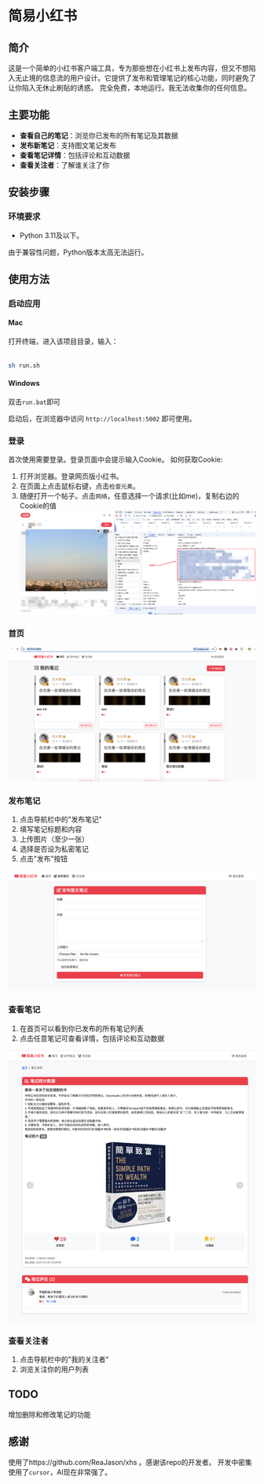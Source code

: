 # 简易小红书

## 简介

这是一个简单的小红书客户端工具，专为那些想在小红书上发布内容，但又不想陷入无止境的信息流的用户设计。它提供了发布和管理笔记的核心功能，同时避免了让你陷入无休止刷贴的诱惑。
完全免费，本地运行。我无法收集你的任何信息。

## 主要功能

- **查看自己的笔记**：浏览你已发布的所有笔记及其数据
- **发布新笔记**：支持图文笔记发布
- **查看笔记详情**：包括评论和互动数据
- **查看关注者**：了解谁关注了你

## 安装步骤

### 环境要求

- Python 3.11及以下。

由于兼容性问题，Python版本太高无法运行。

## 使用方法

### 启动应用

#### Mac
打开终端，进入该项目目录，输入：
```bash

sh run.sh
```
#### Windows
双击`run.bat`即可


启动后，在浏览器中访问 `http://localhost:5002` 即可使用。

### 登录

首次使用需要登录。登录页面中会提示输入Cookie。
如何获取Cookie:
1. 打开浏览器。登录网页版小红书。
2. 在页面上点击鼠标右键，点击`检查元素`。
3. 随便打开一个帖子。点击`网络`，任意选择一个请求(比如me)，复制右边的Cookie的值
![获取Cookie示例图](/uploads/get_cookie.png)

### 首页
![首页](/uploads/首页.png)
### 发布笔记

1. 点击导航栏中的"发布笔记"
2. 填写笔记标题和内容
3. 上传图片（至少一张）
4. 选择是否设为私密笔记
5. 点击"发布"按钮

![发布笔记](/uploads/发布笔记.png)

### 查看笔记

1. 在首页可以看到你已发布的所有笔记列表
2. 点击任意笔记可查看详情，包括评论和互动数据

![笔记详情](/uploads/笔记详情.png)

### 查看关注者

1. 点击导航栏中的"我的关注者"
2. 浏览关注你的用户列表

## TODO
增加删除和修改笔记的功能

## 感谢
使用了https://github.com/ReaJason/xhs 。感谢该repo的开发者。
开发中密集使用了`cursor`，AI现在非常强了。